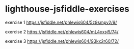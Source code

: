 # lighthouse-jsfiddle-exercises

exercise 1
  https://jsfiddle.net/phlewis604/5z9smpv2/9/
  
exercise 2
  https://jsfiddle.net/phlewis604/mL4xxsj5/74/
  
exercise 3
  https://jsfiddle.net/phlewis604/93kx2r60/72/
